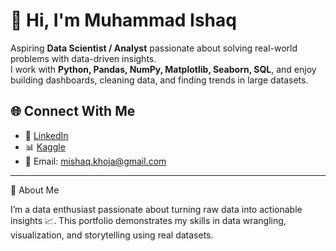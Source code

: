 # 👋 Hi, I'm Muhammad Ishaq  

Aspiring **Data Scientist / Analyst** passionate about solving real-world problems with data-driven insights.  
I work with **Python, Pandas, NumPy, Matplotlib, Seaborn, SQL**, and enjoy building dashboards, cleaning data, and finding trends in large datasets.  

## 🌐 Connect With Me  

- 💼 [LinkedIn](https://www.linkedin.com/in/muhammad-ishaq-29528a257/)
- 📊 [Kaggle](https://www.kaggle.com/your-kaggle-username)  
- 📧 Email: mishaq.khoja@gmail.com 

---
🌟 About Me

I’m a data enthusiast passionate about turning raw data into actionable insights 📈.
This portfolio demonstrates my skills in data wrangling, visualization, and storytelling using real datasets.

